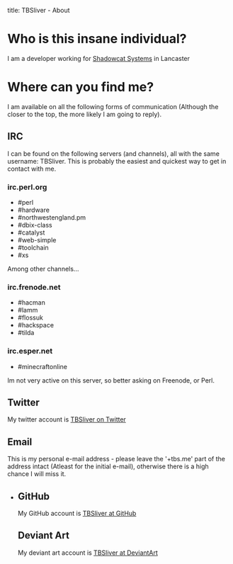 title: TBSliver - About

# Who is this insane individual?

I am a developer working for [Shadowcat Systems][scsys] in Lancaster

[scsys]: http://shadow.cat "Shadowcat Systems Limited"

# Where can you find me?

I am available on all the following forms of communication (Although the closer
to the top, the more likely I am going to reply).

## IRC

I can be found on the following servers (and channels), all with the same
username: TBSliver. This is probably the easiest and quickest way to get in
contact with me.

### irc.perl.org

- #perl
- #hardware
- #northwestengland.pm
- #dbix-class
- #catalyst
- #web-simple
- #toolchain
- #xs

Among other channels...

### irc.frenode.net

- #hacman
- #lamm
- #flossuk
- #hackspace
- #tilda

### irc.esper.net

- #minecraftonline

Im not very active on this server, so better asking on Freenode, or Perl.

## Twitter

My twitter account is [TBSliver on Twitter][twitter]

[twitter]: https://twitter.com/tbsliver "TBSliver on Twitter"

## Email

This is my personal e-mail address - please leave the '+tbs.me' part of the
address intact (Atleast for the initial e-mail), otherwise there is a high
chance I will miss it.

- <script language="JavaScript">
var username = "tom.bloor+tbs.me";
var hostname = "googlemail.com";
var linktext = username + "@" + hostname ;
document.write("<a href='" + "mail" + "to:" + username + "@" + hostname + "'>" + linktext + "</a>");
</script>

## GitHub

My GitHub account is [TBSliver at GitHub][github]

[github]: https://github.com/TBSliver "TBSliver at GitHub"

## Deviant Art

My deviant art account is [TBSliver at DeviantArt][deviant-art]

[deviant-art]: http://tbsliver.deviantart.com/ "TBSliver at DeviantArt"

